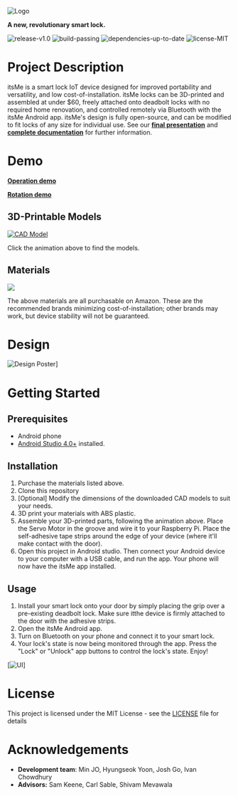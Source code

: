 ![Logo](/demos/Snapshots/Final/logo2.png)

**A new, revolutionary smart lock.**

![release-v1.0](https://img.shields.io/badge/release-v1.0-blue)
![build-passing](https://img.shields.io/badge/build-passing-brightgreen)
![dependencies-up-to-date](https://img.shields.io/badge/dependencies-up%20to%20date-brightgreen)
![license-MIT](https://img.shields.io/badge/license-MIT-green)



# Project Description

itsMe is a smart lock IoT device designed for improved portability and versatility, and low cost-of-installation. itsMe locks can be 3D-printed and assembled at under $60, freely attached onto deadbolt locks with no required home renovation, and controlled remotely via Bluetooth with the itsMe Android app. itsMe's design is fully open-source, and can be modified to fit locks of any size for individual use. See our **[final presentation](https://www.youtube.com/watch?v=xuYFx85O6f8)** and **[complete documentation](/docs/full-documentation)** for further information.

# Demo
**[Operation demo](https://www.youtube.com/watch?v=Y3_GFy8Gmhg)**

**[Rotation demo](https://www.youtube.com/watch?v=DRbHsR_Iyws)**



## 3D-Printable Models

[![CAD Model](/demos/Snapshots/Final/CAD.gif)](/demos/CAD)

Click the animation above to find the models.

## Materials
![](https://i.imgur.com/hORWZto.jpg)

The above materials are all purchasable on Amazon. These are the recommended brands minimizing cost-of-installation; other brands may work, but device stability will not be guaranteed. 

# Design

![Design Poster](/docs/full-documentation/Final-Poster.png)]

# Getting Started

## Prerequisites
- Android phone
- [Android Studio 4.0+](https://developer.android.com/studio) installed.

## Installation
1. Purchase the materials listed above.
2. Clone this repository
3. [Optional] Modify the dimensions of the downloaded CAD models to suit your needs.
4. 3D print your materials with ABS plastic.
5. Assemble your 3D-printed parts, following the animation above. Place the Servo Motor in the groove and wire it to your Raspberry Pi. Place the self-adhesive tape strips around the edge of your device (where it'll make contact with the door).
6. Open this project in Android studio. Then connect your Android device to your computer with a USB cable, and run the app. Your phone will now have the itsMe app installed.

## Usage
1. Install your smart lock onto your door by simply placing the grip over a pre-existing deadbolt lock. Make sure itthe device is firmly attached to the door with the adhesive strips.
2. Open the itsMe Android app.
3. Turn on Bluetooth on your phone and connect it to your smart lock.
4. Your lock's state is now being monitored through the app. Press the "Lock" or "Unlock" app buttons to control the lock's state. Enjoy!

[![UI](/demos/Snapshots/Final/UI2.jpg)]


# License

This project is licensed under the MIT License - see the [LICENSE](LICENSE) file for details

# Acknowledgements

- **Development team**: Min JO, Hyungseok Yoon, Josh Go, Ivan Chowdhury
- **Advisors:** Sam Keene, Carl Sable, Shivam Mevawala
